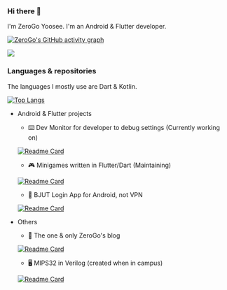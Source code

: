 ### Hi there 👋
I'm ZeroGo Yoosee. I'm an Android & Flutter developer.

[![ZeroGo's GitHub activity graph](https://github-readme-activity-graph.vercel.app/graph?username=z7workbench&theme=tokyo-night)](https://github.com/ashutosh00710/github-readme-activity-graph)

<a href="https://github.com/anuraghazra/github-readme-stats">
  <img align="center" src="https://github-readme-stats.vercel.app/api?username=z7workbench&theme=radical" />
</a>

### Languages & repositories
The languages I mostly use are Dart & Kotlin. 

[![Top Langs](https://github-readme-stats.vercel.app/api/top-langs/?username=z7workbench&theme=gruvbox&layout=compact)](https://github.com/anuraghazra/github-readme-stats)  

- Android & Flutter projects
   - ⌨️ Dev Monitor for developer to debug settings (Currently working on)
  
   [![Readme Card](https://github-readme-stats.vercel.app/api/pin/?username=z7workbench&theme=radical&repo=DevMonitor)](https://github.com/z7workbench/DevMonitor)

   - 🎮 Minigames written in Flutter/Dart (Maintaining)

  [![Readme Card](https://github-readme-stats.vercel.app/api/pin/?username=z7workbench&theme=radical&repo=minigames)](https://github.com/z7workbench/minigames)

   - 🚄 BJUT Login App for Android, not VPN

  [![Readme Card](https://github-readme-stats.vercel.app/api/pin/?username=z7workbench&theme=radical&repo=BJUTLoginApp)](https://github.com/z7workbench/BJUTLoginApp)

- Others
  - 🔨 The one & only ZeroGo's blog

  [![Readme Card](https://github-readme-stats.vercel.app/api/pin/?username=z7workbench&theme=radical&repo=z7workbench.github.io)](https://github.com/z7workbench/z7workbench.github.io)

  - 🖥️ MIPS32 in Verilog (created when in campus)

  [![Readme Card](https://github-readme-stats.vercel.app/api/pin/?username=z7workbench&theme=radical&repo=MIPS32)](https://github.com/z7workbench/MIPS32)



<!--
**z7workbench/z7workbench** is a ✨ _special_ ✨ repository because its `README.md` (this file) appears on your GitHub profile.

Here are some ideas to get you started:

- 🔭 I’m currently working on ...
- 🌱 I’m currently learning ...
- 👯 I’m looking to collaborate on ...
- 🤔 I’m looking for help with ...
- 💬 Ask me about ...
- 📫 How to reach me: ...
- 😄 Pronouns: ...
- ⚡ Fun fact: ...
-->
